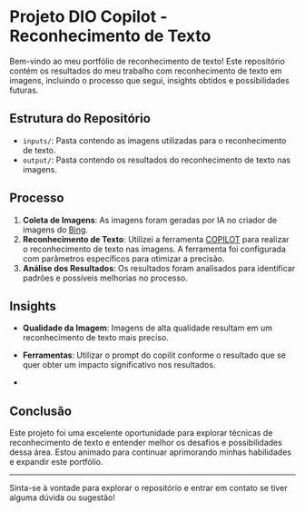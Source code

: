 # Projeto DIO Copilot - Reconhecimento de Texto

Bem-vindo ao meu portfólio de reconhecimento de texto! Este repositório contém os resultados do meu trabalho com reconhecimento de texto em imagens, incluindo o processo que segui, insights obtidos e possibilidades futuras.

## Estrutura do Repositório

- `inputs/`: Pasta contendo as imagens utilizadas para o reconhecimento de texto.
- `output/`: Pasta contendo os resultados do reconhecimento de texto nas imagens.


## Processo

1. **Coleta de Imagens**: As imagens foram geradas por IA no criador de imagens do [Bing](https://www.bing.com/images/create?).
2. **Reconhecimento de Texto**: Utilizei a ferramenta [COPILOT](https://www.microsoft.com/pt-br/microsoft-copilot) para realizar o reconhecimento de texto nas imagens. A ferramenta foi configurada com parâmetros específicos para otimizar a precisão.
3. **Análise dos Resultados**: Os resultados foram analisados para identificar padrões e possíveis melhorias no processo.


## Insights

- **Qualidade da Imagem**: Imagens de alta qualidade resultam em um reconhecimento de texto mais preciso.
- **Ferramentas**: Utilizar o prompt do copilit conforme o resultado que se quer obter um impacto significativo nos resultados.

- 
## Conclusão

Este projeto foi uma excelente oportunidade para explorar técnicas de reconhecimento de texto e entender melhor os desafios e possibilidades dessa área. Estou animado para continuar aprimorando minhas habilidades e expandir este portfólio.

---

Sinta-se à vontade para explorar o repositório e entrar em contato se tiver alguma dúvida ou sugestão!
